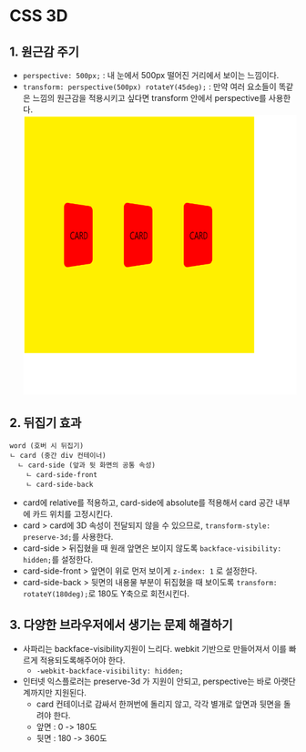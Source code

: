 # CSS 3D

## 1. 원근감 주기

- `perspective: 500px;` : 내 눈에서 500px 떨어진 거리에서 보이는 느낌이다.
- `transform: perspective(500px) rotateY(45deg);` : 만약 여러 요소들이 똑같은 느낌의 원근감을 적용시키고 싶다면 transform 안에서 perspective를 사용한다.
  ![alt text](perspective.png)

## 2. 뒤집기 효과

```text
word (호버 시 뒤집기)
ㄴ card (중간 div 컨테이너)
  ㄴ card-side (앞과 뒷 화면의 공통 속성)
    ㄴ card-side-front
    ㄴ card-side-back
```

- card에 relative를 적용하고, card-side에 absolute를 적용해서 card 공간 내부에 카드 위치를 고정시킨다.
- card > card에 3D 속성이 전달되지 않을 수 있으므로, `transform-style: preserve-3d;`를 사용한다.
- card-side > 뒤집혔을 때 원래 앞면은 보이지 않도록 `backface-visibility: hidden;`를 설정한다.
- card-side-front > 앞면이 위로 먼저 보이게 `z-index: 1` 로 설정한다.
- card-side-back > 뒷면의 내용물 부분이 뒤집혔을 때 보이도록 `transform: rotateY(180deg);`로 180도 Y축으로 회전시킨다.

## 3. 다양한 브라우저에서 생기는 문제 해결하기

- 사파리는 backface-visibility지원이 느리다. webkit 기반으로 만들어져서 이를 빠르게 적용되도록해주어야 한다.
  - `-webkit-backface-visibility: hidden;`
- 인터넷 익스플로러는 preserve-3d 가 지원이 안되고, perspective는 바로 아랫단계까지만 지원된다.
  - card 컨테이너로 감싸서 한꺼번에 돌리지 않고, 각각 별개로 앞면과 뒷면을 돌려야 한다.
  - 앞면 : 0 -> 180도
  - 뒷면 : 180 -> 360도
